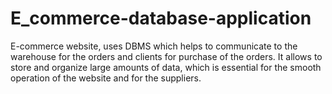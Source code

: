 # E_commerce-database-application
E-commerce website, uses DBMS which helps to communicate to the warehouse for the orders and clients for purchase of the orders. It allows to store and organize large amounts of data, which is essential for the smooth operation of the website and for the suppliers. 

